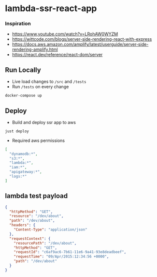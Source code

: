 # lambda-ssr-react-app

### Inspiration

- https://www.youtube.com/watch?v=LRohAW0WYZM
- https://wittcode.com/blogs/server-side-rendering-react-with-express
- https://docs.aws.amazon.com/amplify/latest/userguide/server-side-rendering-amplify.html
- https://react.dev/reference/react-dom/server

## Run Locally

- Live load changes to `/src` and `/tests`
- Run `/tests` on every change

```sh
docker-compose up
```

## Deploy

- Build and deploy ssr app to aws

```sh
just deploy
```

- Required aws permissions

```json
[
  "dynamodb:*", 
  "s3:*", 
  "lambda:*", 
  "iam:*",
  "apigateway:*",
  "logs:*"
]
```

## lambda test payload

```json
{
  "httpMethod": "GET",
  "resource": "/dev/about",
  "path": "/dev/about",
  "headers": {
    "Content-Type": "application/json"
  },
  "requestContext": {
    "resourcePath": "/dev/about",
    "httpMethod": "GET",
    "requestId": "c6af9ac6-7b61-11e6-9a41-93e8deadbeef",
    "requestTime": "09/Apr/2015:12:34:56 +0000",
    "path": "/dev/about"
  }
}
```